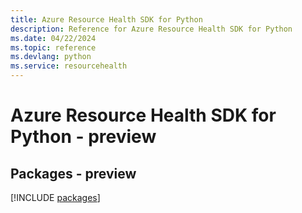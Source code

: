 ```yaml
---
title: Azure Resource Health SDK for Python
description: Reference for Azure Resource Health SDK for Python
ms.date: 04/22/2024
ms.topic: reference
ms.devlang: python
ms.service: resourcehealth
---
```

# Azure Resource Health SDK for Python - preview
## Packages - preview
[!INCLUDE [packages](resource-health-index.md)]